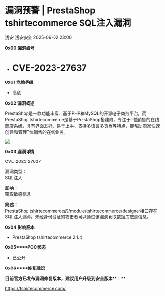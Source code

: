 #  漏洞预警 | PrestaShop tshirtecommerce SQL注入漏洞   
浅安  浅安安全   2025-06-02 23:00  
  
**0x00 漏洞编号**  
- # CVE-2023-27637  
  
**0x01 危险等级**  
- 高危  
  
**0x02 漏洞概述**  
  
PrestaShop是一款功能丰富、基于PHP和MySQL的开源电子商务平台，而PrestaShop tshirtecommerce是基于PrestaShop搭建的，专注于T恤销售的在线商店系统，具有界面友好、易于上手、支持多语言多货币等特点，能帮助商家快速创建和管理T恤销售的在线业务。  
  
![](https://mmbiz.qpic.cn/sz_mmbiz_png/7stTqD182SV9NDND6X8IXxCMkeiatzSt6CYJZmjGBJc8KuwlyQEL6GqHQmqjk1ekoOT2libyhCx9Lf8CPmYBbibtA/640?wx_fmt=png&from=appmsg "")  
  
**0x03 漏洞详情**  
  
CVE-2023-27637  
  
漏洞类型：  
SQL注入  
  
**影响：**  
窃取敏感信息  
  
**简述：**  
PrestaShop tshirtecommerce的/module/tshirtecommerce/designer接口存在SQL注入漏洞，未经身份验证的攻击者可以通过该漏洞获取数据库敏感信息。  
  
**0x04 影响版本**  
- PrestaShop tshirtecommerce 2.1.4  
  
**0x05****POC状态**  
- 已公开  
  
**0x06****修复建议**  
  
**目前官方已发布漏洞修复版本，建议用户升级到安全版本****：**  
  
https://tshirtecommerce.com/  
  
  
  
